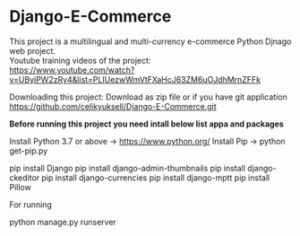 # Django-E-Commerce
This project is a multilingual and multi-currency e-commerce Python Djnago web project.<br>
Youtube training videos of the project:<br>
https://www.youtube.com/watch?v=UByiPW2zRy4&list=PLIUezwWmVtFXaHcJ63ZM6uOJdhMrnZFFk

 Downloading this project:
 Download as zip file or if you have git application
 https://github.com/celikyuksell/Django-E-Commerce.git
 
<b>Before running this project you need intall below list appa and packages</b>

Install Python 3.7 or above -> https://www.python.org/
Install Pip   -> python get-pip.py

pip install Django
pip install django-admin-thumbnails
pip install django-ckeditor
pip install django-currencies
pip install django-mptt
pip install Pillow

For running 

python manage.py runserver
